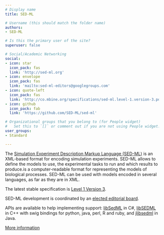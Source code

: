 ```yaml
---
# Display name
title: SED-ML

# Username (this should match the folder name)
authors:
- SED-ML

# Is this the primary user of the site?
superuser: false

# Social/Academic Networking
social:
- icon: star
  icon_pack: fas
  link: 'http://sed-ml.org'
- icon: envelope
  icon_pack: fas
  link: 'mailto:sed-ml-editors@googlegroups.com'
- icon: quote-left
  icon_pack: fas
  link: 'http://co.mbine.org/specifications/sed-ml.level-1.version-3.pdf'
- icon: github
  icon_pack: fab
  link: 'https://github.com/SED-ML/sed-ml'

# Organizational groups that you belong to (for People widget)
#   Set this to `[]` or comment out if you are not using People widget.
user_groups:
- Standard

---
```


The <a rel="nofollow" class="external text" href="http://sed-ml.org/">Simulation Experiment Description Markup Language (SED-ML)</a> is an XML-based format for encoding simulation experiments. SED-ML allows to define the models to use, the experimental tasks to run and which results to produce.is a computer-readable format for representing the models of biological processes. SED-ML can be used with models encoded in several languages, as far as they are in XML.

The latest stable specification is <a rel="nofollow" class="external text" href="http://co.mbine.org/specifications/sed-ml.level-1.version-3.pdf">Level 1 Version 3</a>.

SED-ML development is coordinated by an <a rel="nofollow" class="external text" href="http://sed-ml.org/about.html">elected editorial board</a>.

APIs are available to help implementing support: <a rel="nofollow" class="external text" href="http://libsedml.sourceforge.net/libSedML/Welcome.html">libSedML</a> in C#, <a rel="nofollow" class="external text" href="https://github.com/fbergmann/libSEDML">libSEDML</a> in C++ with swig bindings for python, java, perl, R and ruby, and <a rel="nofollow" class="external text" href="https://github.com/fbergmann/libSEDMLML/Welcome.html">jlibsedml</a> in Java.

<a rel="nofollow" class="external text" href="http://co.mbine.org/standards/sed-ml">More information</a>
